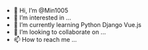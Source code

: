 - 👋 Hi, I’m @Min1005
- 👀 I’m interested in ...
- 🌱 I’m currently learning Python Django Vue.js 
- 💞️ I’m looking to collaborate on ...
- 📫 How to reach me ...

<!---
Min1005/Min1005 is a ✨ special ✨ repository because its `README.md` (this file) appears on your GitHub profile.
You can click the Preview link to take a look at your changes.
--->
